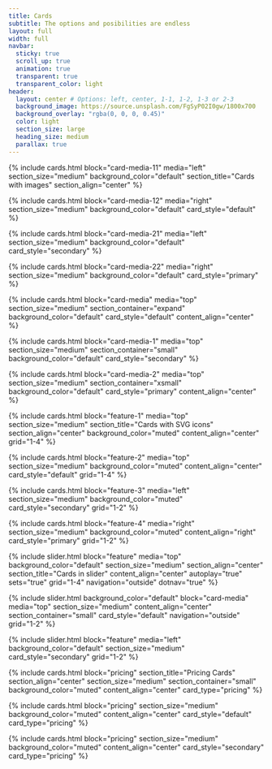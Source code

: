 ```yaml
---
title: Cards
subtitle: The options and posibilities are endless
layout: full
width: full
navbar:
  sticky: true
  scroll_up: true
  animation: true
  transparent: true
  transparent_color: light
header:
  layout: center # Options: left, center, 1-1, 1-2, 1-3 or 2-3
  background_image: https://source.unsplash.com/FgSyP02I0gw/1800x700
  background_overlay: "rgba(0, 0, 0, 0.45)"
  color: light
  section_size: large
  heading_size: medium
  parallax: true
---
```


{% include cards.html 
  block="card-media-11" 
  media="left" 
  section_size="medium"
  background_color="default"
  section_title="Cards with images"
  section_align="center"
%}

{% include cards.html 
  block="card-media-12" 
  media="right" 
  section_size="medium"
  background_color="default"
  card_style="default"
%}

{% include cards.html 
  block="card-media-21" 
  media="left" 
  section_size="medium"
  background_color="default"
  card_style="secondary"
%}

{% include cards.html 
  block="card-media-22" 
  media="right" 
  section_size="medium"
  background_color="default"
  card_style="primary"
%}

{% include cards.html 
  block="card-media" 
  media="top" 
  section_size="medium"
  section_container="expand"
  background_color="default"
  card_style="default"
  content_align="center"
%}

{% include cards.html 
  block="card-media-1" 
  media="top" 
  section_size="medium"
  section_container="small"
  background_color="default"
  card_style="secondary"
%}

{% include cards.html 
  block="card-media-2" 
  media="top" 
  section_size="medium"
  section_container="xsmall"
  background_color="default"
  card_style="primary"
  content_align="center"
%}

{% include cards.html 
  block="feature-1" 
  media="top" 
  section_size="medium"
  section_title="Cards with SVG icons"
  section_align="center"
  background_color="muted"
  content_align="center"
  grid="1-4"
%}

{% include cards.html 
  block="feature-2" 
  media="top" 
  section_size="medium"
  background_color="muted"
  content_align="center"
  card_style="default"
  grid="1-4"
%}

{% include cards.html 
  block="feature-3" 
  media="left" 
  section_size="medium"
  background_color="muted"
  card_style="secondary"
  grid="1-2"
%}

{% include cards.html 
  block="feature-4" 
  media="right" 
  section_size="medium"
  background_color="muted"
  content_align="right"
  card_style="primary"
  grid="1-2"
%}

{% include slider.html 
  block="feature" 
  media="top" 
  background_color="default"
  section_size="medium"
  section_align="center" 
  section_title="Cards in slider" 
  content_align="center"
  autoplay="true"
  sets="true"
  grid="1-4"
  navigation="outside"
  dotnav="true"
%}

{% include slider.html 
  background_color="default"
  block="card-media" 
  media="top" 
  section_size="medium"
  content_align="center"
  section_container="small"
  card_style="default"
  navigation="outside"
  grid="1-2"
%}

{% include slider.html 
  block="feature" 
  media="left" 
  background_color="default"
  section_size="medium"
  card_style="secondary"
  grid="1-2"
%}

{% include cards.html 
  block="pricing" 
  section_title="Pricing Cards" 
  section_align="center"
  section_size="medium"
  section_container="small"
  background_color="muted" 
  content_align="center"
  card_type="pricing"
%}

{% include cards.html 
  block="pricing" 
  section_size="medium"
  background_color="muted" 
  content_align="center"
  card_style="default"
  card_type="pricing"
%}

{% include cards.html 
  block="pricing" 
  section_size="medium"
  background_color="muted" 
  content_align="center"
  card_style="secondary"
  card_type="pricing"
%}

